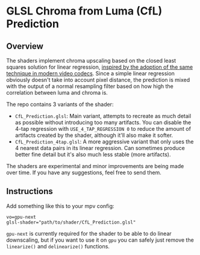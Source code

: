 # GLSL Chroma from Luma (CfL) Prediction

## Overview
The shaders implement chroma upscaling based on the closed least squares solution for linear regression, [inspired by the adoption of the same technique in modern video codecs](https://arxiv.org/abs/1711.03951).
Since a simple linear regression obviously doesn't take into account pixel distance, the prediction is mixed with the output of a normal resampling filter based on how high the correlation between luma and chroma is.

The repo contains 3 variants of the shader:
- `CfL_Prediction.glsl`: Main variant, attempts to recreate as much detail as possible without introducing too many artifacts. You can disable the 4-tap regression with `USE_4_TAP_REGRESSION 0` to reduce the amount of artifacts created by the shader, although it'll also make it softer.
- `CfL_Prediction_4tap.glsl`: A more aggressive variant that only uses the 4 nearest data pairs in its linear regression. Can sometimes produce better fine detail but it's also much less stable (more artifacts).

The shaders are experimental and minor improvements are being made over time. If you have any suggestions, feel free to send them.

## Instructions
Add something like this to your mpv config:
```
vo=gpu-next
glsl-shader="path/to/shader/CfL_Prediction.glsl"
```
`gpu-next` is currently required for the shader to be able to do linear downscaling, but if you want to use it on `gpu` you can safely just remove the `linearize()` and `delinearize()` functions.